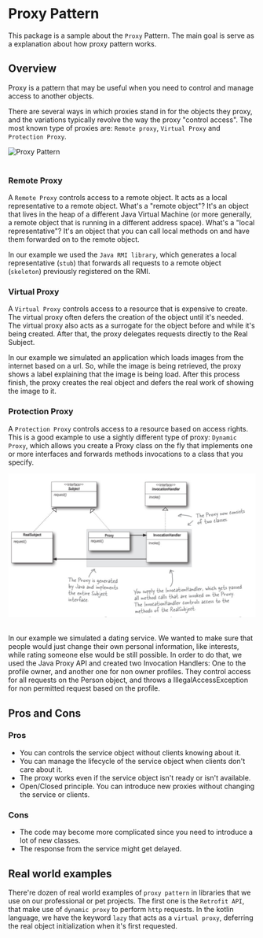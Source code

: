 Proxy Pattern
======================

This package is a sample about the `Proxy` Pattern. The main goal is serve as a explanation about how proxy pattern works.

## Overview

Proxy is a pattern that may be useful when you need to control and manage access to another objects. 

There are several ways in which proxies stand in for the objects they proxy, and the variations typically revolve the way
the proxy "control access". The most known type of proxies are: `Remote proxy`, `Virtual Proxy` and `Protection Proxy`.

![Proxy Pattern ](https://upload.wikimedia.org/wikipedia/commons/thumb/7/75/Proxy_pattern_diagram.svg/439px-Proxy_pattern_diagram.svg.png)<br /><br />

### Remote Proxy

A `Remote Proxy` controls access to a remote object. It acts as a local representative to a remote object. 
What's a "remote object"? It's an object that lives in the heap of a different Java Virtual Machine (or more generally, a 
remote object that is running in a different address space). What's a "local representative"? It's an object that you can 
call local methods on and have them forwarded on to the remote object.

In our example we used the `Java RMI library`, which generates a local representative (`stub`) that forwards all requests to 
a remote object (`skeleton`) previously registered on the RMI.

### Virtual Proxy

A `Virtual Proxy` controls access to a resource that is expensive to create. The virtual proxy often defers the creation of
the object until it's needed. The virtual proxy also acts as a surrogate for the object before and while it's being created.
After that, the proxy delegates requests directly to the Real Subject.

In our example we simulated an application which loads images from the internet based on a url. So, while the image is being
retrieved, the proxy shows a label explaining that the image is being load. After this process finish, the proxy creates the
real object and defers the real work of showing the image to it.

### Protection Proxy

A `Protection Proxy` controls access to a resource based on access rights. This is a good example to use a sightly different
type of proxy: `Dynamic Proxy`, which allows you create a Proxy class on the fly that implements one or more interfaces
and forwards methods invocations to a class that you specify.

![Dynamic Proxy](../../../screenshots/dynamic_proxy.png)<br /><br />

In our example we simulated a dating service. We wanted to make sure that people would just change their own 
personal information, like interests, while rating someone else would be still possible. In order to do that, we used the
Java Proxy API and created two Invocation Handlers: One to the profile owner, and another one for non owner profiles. They control 
access for all requests on the Person object, and throws a IllegalAccessException for non permitted request based on the profile.  

## Pros and Cons

### Pros

+ You can controls the service object without clients knowing about it.
+ You can manage the lifecycle of the service object when clients don't care about it.
+ The proxy works even if the service object isn't ready or isn't available.
+ Open/Closed principle. You can introduce new proxies without changing the service or clients.

### Cons

+ The code may become more complicated since you need to introduce a lot of new classes.
+ The response from the service might get delayed.

## Real world examples

There're dozen of real world examples of `proxy pattern` in libraries that we use on our professional or pet projects. The first one
is the `Retrofit API`, that make use of `dynamic proxy` to perform `http` requests. In the kotlin language, we have the keyword
`lazy` that acts as a `virtual proxy`, deferring the real object initialization when it's first requested.
